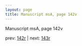 ```yaml
---
layout: page
title: Manuscript msA, page 142v
---
```


Manuscript msA, page 142v

prev:  [142r](../142r) | next:  [143r](../143r)
